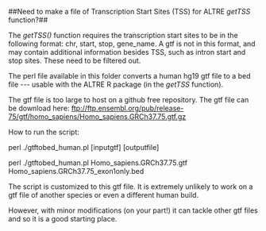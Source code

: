 ##Need to make a file of Transcription Start Sites (TSS) for ALTRE *getTSS* function?##

The *getTSS()* function requires the transcription start sites to be in the following format: chr, start, stop, gene_name. A gtf is not in this format, and may contain additional information besides TSS, such as intron start and stop sites. These need to be filtered out. 

The perl file available in this folder converts a human hg19 gtf file to a bed file --- usable with the ALTRE R package (in the *getTSS* function). 

The gtf file is too large to host on a github free repository. 
The gtf file can be download here: ftp://ftp.ensembl.org/pub/release-75/gtf/homo_sapiens/Homo_sapiens.GRCh37.75.gtf.gz

How to run the script:

perl ./gtftobed_human.pl [inputgtf] [outputfile]

perl ./gtftobed_human.pl Homo_sapiens.GRCh37.75.gtf Homo_sapiens.GRCh37.75_exon1only.bed

The script is customized to this gtf file. It is extremely unlikely to work on a gtf file of another species or even a different human build. 

However, with minor modifications (on your part!) it can tackle other gtf files and so it is a good starting place. 

